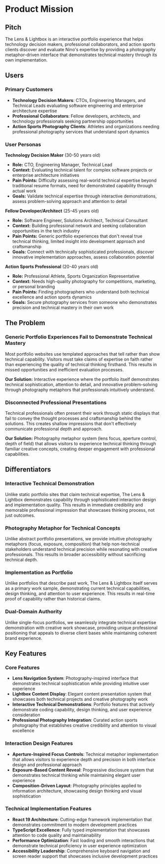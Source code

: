 # Product Mission

## Pitch

The Lens & Lightbox is an interactive portfolio experience that helps technology decision makers, professional collaborators, and action sports clients discover and evaluate Nino's expertise by providing a photography metaphor-driven interface that demonstrates technical mastery through its own implementation.

## Users

### Primary Customers

- **Technology Decision Makers**: CTOs, Engineering Managers, and Technical Leads evaluating software engineering and enterprise architecture expertise
- **Professional Collaborators**: Fellow developers, architects, and technology professionals seeking partnership opportunities
- **Action Sports Photography Clients**: Athletes and organizations needing professional photography services that understand sport dynamics

### User Personas

**Technology Decision Maker** (30-50 years old)

- **Role:** CTO, Engineering Manager, Technical Lead
- **Context:** Evaluating technical talent for complex software projects or enterprise architecture initiatives
- **Pain Points:** Difficulty assessing real-world technical expertise beyond traditional resume formats, need for demonstrated capability through actual work
- **Goals:** Validate technical expertise through interactive demonstrations, assess problem-solving approach and attention to detail

**Fellow Developer/Architect** (25-45 years old)

- **Role:** Software Engineer, Solutions Architect, Technical Consultant
- **Context:** Building professional network and seeking collaboration opportunities in the tech industry
- **Pain Points:** Generic portfolio experiences that don't reveal true technical thinking, limited insight into development approach and craftsmanship
- **Goals:** Connect with technically sophisticated professionals, discover innovative implementation approaches, assess collaboration potential

**Action Sports Professional** (20-40 years old)

- **Role:** Professional Athlete, Sports Organization Representative
- **Context:** Needs high-quality photography for competitions, marketing, or personal branding
- **Pain Points:** Finding photographers who understand both technical excellence and action sports dynamics
- **Goals:** Secure photography services from someone who demonstrates precision and technical mastery in their own work

## The Problem

### Generic Portfolio Experiences Fail to Demonstrate Technical Mastery

Most portfolio websites use templated approaches that tell rather than show technical capability. Visitors must take claims of expertise on faith rather than experiencing the quality of technical thinking firsthand. This results in missed opportunities and inefficient evaluation processes.

**Our Solution:** Interactive experience where the portfolio itself demonstrates technical sophistication, attention to detail, and innovative problem-solving through photography metaphors that professionals intuitively understand.

### Disconnected Professional Presentations

Technical professionals often present their work through static displays that fail to convey the thought processes and craftsmanship behind the solutions. This creates shallow impressions that don't effectively communicate professional depth and approach.

**Our Solution:** Photography metaphor system (lens focus, aperture control, depth of field) that allows visitors to experience technical thinking through familiar creative concepts, creating deeper engagement with professional capabilities.

## Differentiators

### Interactive Technical Demonstration

Unlike static portfolio sites that claim technical expertise, The Lens & Lightbox demonstrates capability through sophisticated interaction design and implementation quality. This results in immediate credibility and memorable professional impression that showcases thinking process, not just outcomes.

### Photography Metaphor for Technical Concepts

Unlike abstract portfolio presentations, we provide intuitive photography metaphors (focus, exposure, composition) that help non-technical stakeholders understand technical precision while resonating with creative professionals. This results in broader accessibility without sacrificing technical depth.

### Implementation as Portfolio

Unlike portfolios that describe past work, The Lens & Lightbox itself serves as a primary work sample, demonstrating current technical capabilities, design thinking, and attention to user experience. This results in real-time proof of capability rather than historical claims.

### Dual-Domain Authority

Unlike single-focus portfolios, we seamlessly integrate technical expertise demonstration with creative work showcase, providing unique professional positioning that appeals to diverse client bases while maintaining coherent brand experience.

## Key Features

### Core Features

- **Lens Navigation System**: Photography-inspired interface that demonstrates technical sophistication while providing intuitive user experience
- **Lightbox Content Display**: Elegant content presentation system that showcases both technical projects and creative photography work
- **Interactive Technical Demonstrations**: Portfolio features that actively demonstrate coding capability, design thinking, and user experience consideration
- **Professional Photography Integration**: Curated action sports photography that establishes creative credibility and attention to visual excellence

### Interaction Design Features

- **Aperture-Inspired Focus Controls**: Technical metaphor implementation that allows visitors to experience depth and precision in both interface design and professional approach
- **Exposure-Based Content Reveal**: Progressive disclosure system that demonstrates technical thinking while maintaining elegant user experience
- **Composition-Driven Layout**: Photography principles applied to information architecture, showcasing design thinking and visual sophistication

### Technical Implementation Features

- **React 19 Architecture**: Cutting-edge framework implementation that demonstrates commitment to modern development practices
- **TypeScript Excellence**: Fully typed implementation that showcases attention to code quality and maintainability
- **Performance Optimization**: Fast loading and smooth interactions that demonstrate technical proficiency in user experience optimization
- **Accessibility Leadership**: Comprehensive keyboard navigation and screen reader support that showcases inclusive development practices
